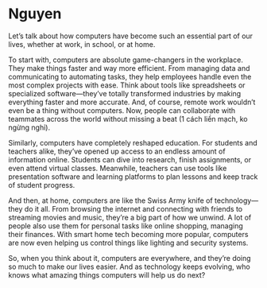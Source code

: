 # Nguyen
Let’s talk about how computers have become such an essential part of our lives, whether at work, in school, or at home.

To start with, computers are absolute game-changers in the workplace. They make things faster and way more efficient. From managing data and communicating to automating tasks, they help employees handle even the most complex projects with ease. Think about tools like spreadsheets or specialized software—they’ve totally transformed industries by making everything faster and more accurate. And, of course, remote work wouldn’t even be a thing without computers. Now, people can collaborate with teammates across the world without missing a beat (1 cách liền mạch, ko ngừng nghỉ).

Similarly, computers have completely reshaped education. For students and teachers alike, they’ve opened up access to an endless amount of information online. Students can dive into research, finish assignments, or even attend virtual classes. Meanwhile, teachers can use tools like presentation software and learning platforms to plan lessons and keep track of student progress.

And then, at home, computers are like the Swiss Army knife of technology—they do it all. From browsing the internet and connecting with friends to streaming movies and music, they’re a big part of how we unwind. A lot of people also use them for personal tasks like online shopping, managing their finances. With smart home tech becoming more popular, computers are now even helping us control things like lighting and security systems.

So, when you think about it, computers are everywhere, and they’re doing so much to make our lives easier. And as technology keeps evolving, who knows what amazing things computers will help us do next?